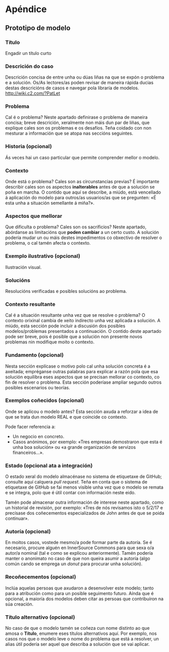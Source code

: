 # Apéndice

## Prototipo de modelo

### Título

Engadir un título curto

### Descrición do caso

Descrición concisa de entre unha ou dúas liñas na que se expón o problema e a solución. Os/As lectores/as poden revisar de maneira rápida ducias destas descricións de casos e navegar pola libraría de modelos. <http://wiki.c2.com/?PatLet>

### Problema

Cal é o problema? Neste apartado definirase o problema de maneira concisa; breve descrición, xeralmente non máis dun par de liñas, que explique cales son os problemas e os desafíos. Teña coidado con non mesturar a información que se atopa nas seccións seguintes.

### Historia (opcional)

Ás veces hai un caso particular que permite comprender mellor o modelo.

### Contexto

Onde está o problema? Cales son as circunstancias previas? É importante describir cales son os aspectos **inalterables** antes de que a solución se poña en marcha. O contido que aquí se describe, a miúdo, está vencellado á aplicación do modelo para outros/as usuarios/as que se pregunten: «É esta unha a situación semellante á miña?».

### Aspectos que mellorar

Que dificulta o problema? Cales son os sacrificios? Neste apartado, abórdanse as limitacións que **poden cambiar** a un certo custo. A solución podería mudar un ou máis destes impedimentos co obxectivo de resolver o problema, o cal tamén afecta o contexto.

### Exemplo ilustrativo (opcional)

Ilustración visual.

### Solucións

Resolucións verificadas e posibles solucións ao problema.

### Contexto resultante

Cal é a situación resultante unha vez que se resolve o problema? O contexto orixinal cambia de xeito indirecto unha vez aplicada a solución. A miúdo, esta sección pode incluír a discusión dos posibles modelos/problemas presentados a continuación. O contido deste apartado pode ser breve, pois é posible que a solución non presente novos problemas nin modifique moito o contexto.

### Fundamento (opcional)

Nesta sección explícase o motivo polo cal unha solución concreta é a axeitada; empréganse outras palabras para explicar a razón pola que esa solución equilibra eses aspectos que se precisan mellorar co contexto, co fin de resolver o problema. Esta sección poderíase ampliar segundo outros posibles escenarios ou teorías.

### Exemplos coñecidos (opcional)

Onde se aplicou o modelo antes? Esta sección axuda a reforzar a idea de que se trata dun modelo REAL e que coincide co contexto.

Pode facer referencia a:

- Un negocio en concreto.
- Casos anónimos, por exemplo: «Tres empresas demostraron que esta é unha boa solución» ou «a grande organización de servizos financeiros...».

### Estado (opcional ata a integración)

O estado xeral do modelo almacénase no sistema de etiquetaxe de GitHub; consulte aquí calquera *pull request*. Teña en conta que o sistema de etiquetaxe de GitHub se fai menos visible unha vez que o modelo se remata e se integra, polo que é útil contar con información neste eido.

Tamén pode almacenar outra información de interese neste apartado, como un historial de revisión, por exemplo: «Tres de nós revisamos isto o 5/2/17 e precísase dos coñecementos especializados de John antes de que se poida continuar».

### Autoría (opcional)

En moitos casos, vostede mesmo/a pode formar parte da autoría. Se é necesario, procure alguén en InnerSource Commons para que sexa o/a autor/a nominal (tal e como se explicou anteriormente). Tamén podería manter o anonimato no caso de que non queira asumir a autoría (algo común cando se emprega un *donut* para procurar unha solución).

### Recoñecementos (opcional)

Inclúa aquelas persoas que axudaron a desenvolver este modelo; tanto para a atribución como para un posible seguimento futuro. Aínda que é opcional, a maioría dos modelos deben citar as persoas que contribuíron na súa creación.

### Título alternativo (opcional)

No caso de que o modelo tamén se coñeza cun nome distinto ao que amosa o **Título**, enumere eses títulos alternativos aquí. Por exemplo, nos casos nos que o modelo leve o nome do problema que está a resolver, un alias útil podería ser aquel que describa a solución que se vai aplicar.
